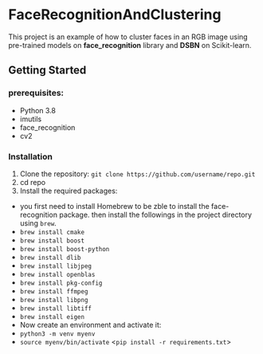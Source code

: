 # FaceRecognitionAndClustering
This project is an example of how to cluster faces in an RGB image using pre-trained models on **face_recognition** library and **DSBN** on Scikit-learn.

## Getting Started

### prerequisites:

- Python 3.8
- imutils
- face_recognition
- cv2



### Installation

1. Clone the repository:
`git clone https://github.com/username/repo.git`
2. cd repo 
3. Install the required packages:

- you first need to install Homebrew to be zble to install the face-recognition package. then install the followings in the project directory using `brew`.
- `brew install cmake`
- `brew install boost`
- `brew install boost-python`
- `brew install dlib`
- `brew install libjpeg`
- `brew install openblas`
- `brew install pkg-config`
- `brew install ffmpeg`
- `brew install libpng`
- `brew install libtiff`
- `brew install eigen`
- Now create an environment and activate it:
- `python3 -m venv myenv`
- `source myenv/bin/activate`
<`pip install -r requirements.txt`>